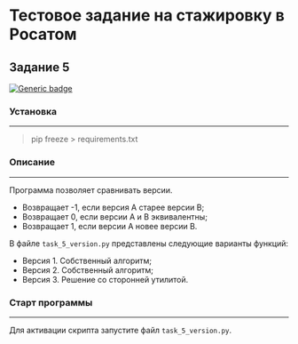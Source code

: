 # Тестовое задание на стажировку в Росатом
## Задание 5

[![Generic badge](https://img.shields.io/badge/Python-3.10-green.svg)](https://www.python.org/)



### Установка
___
> pip freeze > requirements.txt

### Описание
___
Программа позволяет сравнивать версии. 
- Возвращает -1, если версия А старее версии B;
- Возвращает 0, если версии А и B эквивалентны;
- Возвращает 1, если версии А новее версии B.

В файле `task_5_version.py` представлены следующие варианты функций:
* Версия 1. Собственный алгоритм;
* Версия 2. Собственный алгоритм;
* Версия 3. Решение со сторонней утилитой.

### Старт программы
___
Для активации скрипта запустите файл `task_5_version.py`.
